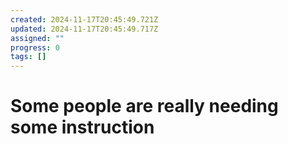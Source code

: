 ```yaml
---
created: 2024-11-17T20:45:49.721Z
updated: 2024-11-17T20:45:49.717Z
assigned: ""
progress: 0
tags: []
---
```


# Some people are really needing some instruction
